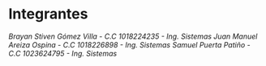 # Integrantes
*Brayan Stiven Gómez Villa - C.C 1018224235 - Ing. Sistemas
Juan Manuel Areiza Ospina - C.C 1018226898 - Ing. Sistemas
Samuel Puerta Patiño - C.C 1023624795 - Ing. Sistemas*
